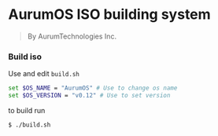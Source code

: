 # AurumOS ISO building system
> By AurumTechnologies Inc.


### Build iso
Use and edit ```build.sh```
``` sh
set $OS_NAME = "AurumOS" # Use to change os name
set $OS_VERSION = "v0.12" # Use to set version
```

to build run
``` shell
$ ./build.sh
```
